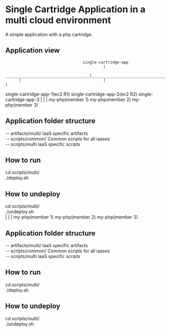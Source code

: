 Single Cartridge Application in a multi cloud environment
=========================================================
A simple application with a php cartridge.

Application view
----------------



                                      single-cartridge-app
                                               |
          _____________________________________|__________________________________
          |                                    |                                 |
single-cartridge-app-1(ec2 R1)		single-cartridge-app-2(ec2 R2)      single-cartridge-app-3
          |                                    |                                 |
    my-php(member 1)                     my-php(member 2)                  my-php(member 3)

Application folder structure
----------------------------
-- artifacts/multi/     IaaS specific artifacts                <br />
-- scripts/common/      Common scripts for all iaases            <br />
-- scripts/multi        IaaS specific scripts                     <br />

How to run
----------
cd scripts/multi/          <br />
./deploy.sh                 <br />

How to undeploy
---------------
cd scripts/multi/          <br />
./undeploy.sh               <br />
          |                                    |                                 |
    my-php(member 1)                     my-php(member 2)                  my-php(member 3)

Application folder structure
----------------------------
-- artifacts/multi/     IaaS specific artifacts                <br />
-- scripts/common/      Common scripts for all iaases            <br />
-- scripts/multi        IaaS specific scripts                     <br />

How to run
----------
cd scripts/multi/          <br />
./deploy.sh                 <br />

How to undeploy
---------------
cd scripts/multi/          <br />
./undeploy.sh               <br />

